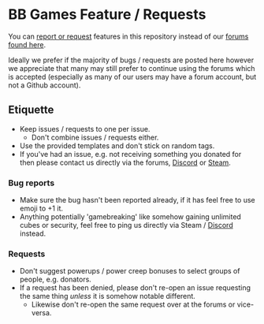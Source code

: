 # BB Games Feature / Requests
You can [report or request](https://github.com/BB-Games/gamemode-issues-requests/issues) features in this repository instead of our [forums found here](https://bbservers.co.uk/forums/index.php?forums/suggestions-bugs.223/).

Ideally we prefer if the majority of bugs / requests are posted here however we appreciate that many may still prefer to continue using the forums which is accepted (especially as many of our users may have a forum account, but not a Github account). 

## Etiquette 
- Keep issues / requests to one per issue. 
  - Don't combine issues / requests either.
- Use the provided templates and don't stick on random tags.
- If you've had an issue, e.g. not receiving something you donated for then please contact us directly via the forums, [Discord](https://discord.gg/KvqXqYR) or [Steam](http://steamcommunity.com/profiles/76561197981751723). 

### Bug reports
- Make sure the bug hasn't been reported already, if it has feel free to use emoji to +1 it.
- Anything potentially 'gamebreaking' like somehow gaining unlimited cubes or security, feel free to ping us directly via Steam / [Discord](https://discord.gg/KvqXqYR) instead.

### Requests
- Don't suggest powerups / power creep bonuses to select groups of people, e.g. donators.
- If a request has been denied, please don't re-open an issue requesting the same thing _unless_ it is somehow notable different. 
  - Likewise don't re-open the same request over at the forums or vice-versa.


